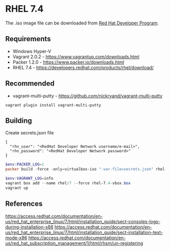 # RHEL 7.4

The .iso image file can be downloaded from [Red Hat Developer Program](https://developers.redhat.com/products/rhel/download/).
## Requirements
* Windows Hyper-V
* Vagrant 2.0.2 - https://www.vagrantup.com/downloads.html
* Packer 1.2.0 - https://www.packer.io/downloads.html
* RHEL 7.4 - https://developers.redhat.com/products/rhel/download/

## Recommended
* vagrant-multi-putty - https://github.com/nickryand/vagrant-multi-putty
```
vagrant plugin install vagrant-multi-putty
```

## Building

Create secrets.json file
```
{
  "rhn_user": "<RedHat Developer Network username/e-mail>",
  "rhn_password": "<RedHat Developer Network password>"
}
```

```powershell
$env:PACKER_LOG=1
packer build -force -only=virtualbox-iso "-var-file=secrets.json" rhel-7.4-hyperv-iso.json
```

```powershell
$env:VAGRANT_LOG=info
vagrant box add --name rhel/7 --force rhel-7.4-vbox.box
vagrant up
```

## References
https://access.redhat.com/documentation/en-us/red_hat_enterprise_linux/7/html/installation_guide/sect-consoles-logs-during-installation-x86
https://access.redhat.com/documentation/en-us/red_hat_enterprise_linux/7/html/installation_guide/sect-installation-text-mode-x86
https://access.redhat.com/documentation/en-us/red_hat_subscription_management/1/html/rhsm/un-registering
